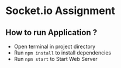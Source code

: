 # Socket.io Assignment

## How to run Application ?

- Open terminal in project directory
- Run `npm install` to install dependencies
- Run `npm start` to Start Web Server